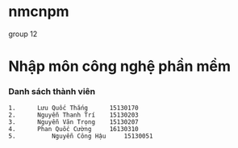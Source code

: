 # nmcnpm
group 12

# Nhập môn công nghệ phần mềm



### Danh sách thành viên
	1.		Lưu Quốc Thắng		15130170
	2.		Nguyễn Thanh Trí	15130203
	3.		Nguyễn Văn Trọng	15130207
	4.		Phan Quốc Cường		16130310
  	5.    		Nguyễn Công Hậu  	15130051
